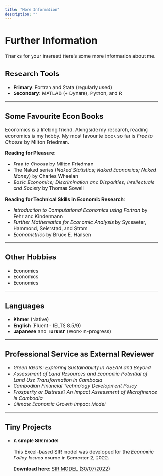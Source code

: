```yaml
---
title: "More Information"
description: ""
---
```


<div style="font-size:16px;">

<h1>Further Information</h1>
<p>Thanks for your interest! Here’s some more information about me.</p>

<h2>Research Tools</h2>
<ul>
    <li><strong>Primary</strong>: Fortran and Stata (regularly used)</li>
    <li><strong>Secondary</strong>: MATLAB (+ Dynare), Python, and R</li>
</ul>

<hr>

<h2>Some Favourite Econ Books</h2>
<p>Economics is a lifelong friend. Alongside my research, reading economics is my hobby. My most favourite book so far is <em>Free to Choose</em> by Milton Friedman.</p>

<p><strong>Reading for Pleasure</strong>:</p>
<ul>
    <li><em>Free to Choose</em> by Milton Friedman</li>
    <li>The Naked series (<em>Naked Statistics; Naked Economics; Naked Money</em>) by Charles Wheelan</li>
    <li><em>Basic Economics; Discrimination and Disparities; Intellectuals and Society</em> by Thomas Sowell</li>
</ul>

<p><strong>Reading for Technical Skills in Economic Research</strong>:</p>
<ul>
    <li><em>Introduction to Computational Economics using Fortran</em> by Fehr and Kindermann</li>
    <li><em>Further Mathematics for Economic Analysis</em> by Sydsaeter, Hammond, Seierstad, and Strom</li>
    <li><em>Econometrics</em> by Bruce E. Hansen</li>
</ul>

<hr>

<h2>Other Hobbies</h2>
<ul>
    <li>Economics</li>
    <li>Economics</li>
    <li>Economics</li>
</ul>

<hr>

<h2>Languages</h2>
<ul>
    <li><strong>Khmer</strong> (Native)</li>
    <li><strong>English</strong> (Fluent - IELTS 8.5/9)</li>
    <li><strong>Japanese</strong> and <strong>Turkish</strong> (Work-in-progress)</li>
</ul>

<hr>

<h2>Professional Service as External Reviewer</h2>
<ul>
    <li><em>Green Ideals: Exploring Sustainability in ASEAN and Beyond</em></li>
    <li><em>Assessment of Land Resources and Economic Potential of Land Use Transformation in Cambodia</em></li>
    <li><em>Cambodian Financial Technology Development Policy</em></li>
    <li><em>Prosperity or Distress? An Impact Assessment of Microfinance in Cambodia</em></li>
    <li><em>Climate Economic Growth Impact Model</em></li>
</ul>

<hr>

<h2>Tiny Projects</h2>
<ul>
    <li><strong>A simple SIR model</strong>  
    <p>This Excel-based SIR model was developed for the <em>Economic Policy Issues</em> course in Semester 2, 2022.</p>
    <p><strong>Download here</strong>:  
    <a href="/pdf/SIR MODEL v2.xlsx" target="_blank">SIR MODEL (30/07/2022)</a></p>
</ul>

<br><br>

</div>
